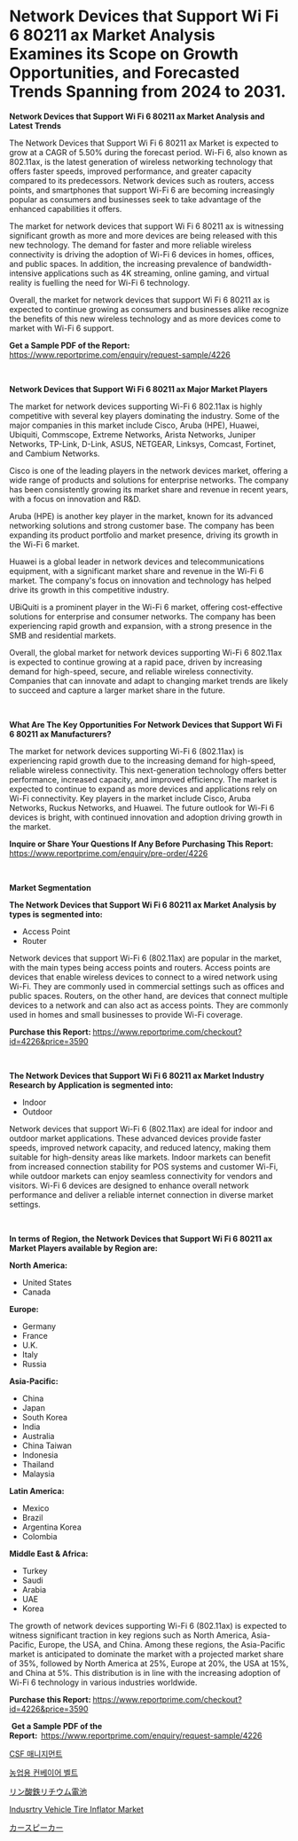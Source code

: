 <p><h1>Network Devices that Support Wi Fi 6 80211 ax Market Analysis Examines its Scope on Growth Opportunities, and Forecasted Trends Spanning from 2024 to 2031.</h1></p><p><strong>Network Devices that Support Wi Fi 6 80211 ax Market Analysis and Latest Trends</strong></p>
<p><p>The Network Devices that Support Wi Fi 6 80211 ax Market is expected to grow at a CAGR of 5.50% during the forecast period. Wi-Fi 6, also known as 802.11ax, is the latest generation of wireless networking technology that offers faster speeds, improved performance, and greater capacity compared to its predecessors. Network devices such as routers, access points, and smartphones that support Wi-Fi 6 are becoming increasingly popular as consumers and businesses seek to take advantage of the enhanced capabilities it offers.</p><p>The market for network devices that support Wi Fi 6 80211 ax is witnessing significant growth as more and more devices are being released with this new technology. The demand for faster and more reliable wireless connectivity is driving the adoption of Wi-Fi 6 devices in homes, offices, and public spaces. In addition, the increasing prevalence of bandwidth-intensive applications such as 4K streaming, online gaming, and virtual reality is fuelling the need for Wi-Fi 6 technology.</p><p>Overall, the market for network devices that support Wi Fi 6 80211 ax is expected to continue growing as consumers and businesses alike recognize the benefits of this new wireless technology and as more devices come to market with Wi-Fi 6 support.</p></p>
<p><strong>Get a Sample PDF of the Report:&nbsp;</strong> <a href="https://www.reportprime.com/enquiry/request-sample/4226">https://www.reportprime.com/enquiry/request-sample/4226</a></p>
<p>&nbsp;</p>
<p><strong>Network Devices that Support Wi Fi 6 80211 ax Major Market Players</strong></p>
<p><p>The market for network devices supporting Wi-Fi 6 802.11ax is highly competitive with several key players dominating the industry. Some of the major companies in this market include Cisco, Aruba (HPE), Huawei, Ubiquiti, Commscope, Extreme Networks, Arista Networks, Juniper Networks, TP-Link, D-Link, ASUS, NETGEAR, Linksys, Comcast, Fortinet, and Cambium Networks.</p><p>Cisco is one of the leading players in the network devices market, offering a wide range of products and solutions for enterprise networks. The company has been consistently growing its market share and revenue in recent years, with a focus on innovation and R&D.</p><p>Aruba (HPE) is another key player in the market, known for its advanced networking solutions and strong customer base. The company has been expanding its product portfolio and market presence, driving its growth in the Wi-Fi 6 market.</p><p>Huawei is a global leader in network devices and telecommunications equipment, with a significant market share and revenue in the Wi-Fi 6 market. The company's focus on innovation and technology has helped drive its growth in this competitive industry.</p><p>UBiQuiti is a prominent player in the Wi-Fi 6 market, offering cost-effective solutions for enterprise and consumer networks. The company has been experiencing rapid growth and expansion, with a strong presence in the SMB and residential markets.</p><p>Overall, the global market for network devices supporting Wi-Fi 6 802.11ax is expected to continue growing at a rapid pace, driven by increasing demand for high-speed, secure, and reliable wireless connectivity. Companies that can innovate and adapt to changing market trends are likely to succeed and capture a larger market share in the future.</p></p>
<p>&nbsp;</p>
<p><strong>What Are The Key Opportunities For Network Devices that Support Wi Fi 6 80211 ax Manufacturers?</strong></p>
<p><p>The market for network devices supporting Wi-Fi 6 (802.11ax) is experiencing rapid growth due to the increasing demand for high-speed, reliable wireless connectivity. This next-generation technology offers better performance, increased capacity, and improved efficiency. The market is expected to continue to expand as more devices and applications rely on Wi-Fi connectivity. Key players in the market include Cisco, Aruba Networks, Ruckus Networks, and Huawei. The future outlook for Wi-Fi 6 devices is bright, with continued innovation and adoption driving growth in the market.</p></p>
<p><strong>Inquire or Share Your Questions If Any Before Purchasing This Report:</strong> <a href="https://www.reportprime.com/enquiry/pre-order/4226">https://www.reportprime.com/enquiry/pre-order/4226</a></p>
<p>&nbsp;</p>
<p><strong>Market Segmentation</strong></p>
<p><strong>The Network Devices that Support Wi Fi 6 80211 ax Market Analysis by types is segmented into:</strong></p>
<p><ul><li>Access Point</li><li>Router</li></ul></p>
<p><p>Network devices that support Wi-Fi 6 (802.11ax) are popular in the market, with the main types being access points and routers. Access points are devices that enable wireless devices to connect to a wired network using Wi-Fi. They are commonly used in commercial settings such as offices and public spaces. Routers, on the other hand, are devices that connect multiple devices to a network and can also act as access points. They are commonly used in homes and small businesses to provide Wi-Fi coverage.</p></p>
<p><strong>Purchase this Report:&nbsp;</strong><a href="https://www.reportprime.com/checkout?id=4226&price=3590">https://www.reportprime.com/checkout?id=4226&price=3590</a></p>
<p>&nbsp;</p>
<p><strong>The Network Devices that Support Wi Fi 6 80211 ax Market Industry Research by Application is segmented into:</strong></p>
<p><ul><li>Indoor</li><li>Outdoor</li></ul></p>
<p><p>Network devices that support Wi-Fi 6 (802.11ax) are ideal for indoor and outdoor market applications. These advanced devices provide faster speeds, improved network capacity, and reduced latency, making them suitable for high-density areas like markets. Indoor markets can benefit from increased connection stability for POS systems and customer Wi-Fi, while outdoor markets can enjoy seamless connectivity for vendors and visitors. Wi-Fi 6 devices are designed to enhance overall network performance and deliver a reliable internet connection in diverse market settings.</p></p>
<p>&nbsp;</p>
<p><strong>In terms of Region, the Network Devices that Support Wi Fi 6 80211 ax Market Players available by Region are:</strong></p>
<p>
    <p> <strong> North America: </strong>
        <ul>
            <li>United States</li>
            <li>Canada</li>
        </ul>
        </p> 
    <p> <strong> Europe: </strong>
        <ul>
            <li>Germany</li>
            <li>France</li>
            <li>U.K.</li>
            <li>Italy</li>
            <li>Russia</li>
        </ul>
        </p> 
    <p> <strong> Asia-Pacific: </strong>
        <ul>
            <li>China</li>
            <li>Japan</li>
            <li>South Korea</li>
            <li>India</li>
            <li>Australia</li>
            <li>China Taiwan</li>
            <li>Indonesia</li>
            <li>Thailand</li>
            <li>Malaysia</li>
        </ul>
        </p> 
    <p> <strong> Latin America: </strong>
        <ul>
            <li>Mexico</li>
            <li>Brazil</li>
            <li>Argentina Korea</li>
            <li>Colombia</li>
        </ul>
        </p> 
    <p> <strong> Middle East & Africa: </strong>
        <ul>
            <li>Turkey</li>
            <li>Saudi</li>
            <li>Arabia</li>
            <li>UAE</li>
            <li>Korea</li>
        </ul>
    </p>
    </p>
<p><p>The growth of network devices supporting Wi-Fi 6 (802.11ax) is expected to witness significant traction in key regions such as North America, Asia-Pacific, Europe, the USA, and China. Among these regions, the Asia-Pacific market is anticipated to dominate the market with a projected market share of 35%, followed by North America at 25%, Europe at 20%, the USA at 15%, and China at 5%. This distribution is in line with the increasing adoption of Wi-Fi 6 technology in various industries worldwide.</p></p>
<p><strong>Purchase this Report: </strong><a href="https://www.reportprime.com/checkout?id=4226&price=3590">https://www.reportprime.com/checkout?id=4226&price=3590</a></p>
<p>&nbsp;<strong>Get a Sample PDF of the Report:&nbsp;&nbsp;</strong><a href="https://www.reportprime.com/enquiry/request-sample/4226">https://www.reportprime.com/enquiry/request-sample/4226</a></p>
<p><strong></strong></p>
<p><p><a href="https://medium.com/@sandubujor71/csf-%EA%B4%80%EB%A6%AC-%EC%8B%9C%EC%9E%A5%EC%9D%80-%EC%8B%9C%EC%9E%A5-%EC%A0%90%EC%9C%A0%EC%9C%A8-%ED%81%AC%EA%B8%B0-%EB%B0%8F-2031%EB%85%84%EA%B9%8C%EC%A7%80-%EC%98%88%EC%83%81%EB%90%98%EB%8A%94-%EC%98%88%EC%B8%A1%EC%97%90-%EC%B4%88%EC%A0%90%EC%9D%84-%EB%A7%9E%EC%B6%A5%EB%8B%88%EB%8B%A4-ebf8cbcea0fd">CSF 매니지먼트</a></p><p><a href="https://github.com/ZacharyScthmitt4465/Market-Research-Report-List-1/blob/main/809204813972.md">농업용 컨베이어 벨트</a></p><p><a href="https://github.com/ycmtqqhvk3273/Market-Research-Report-List-1/blob/main/988011015041.md">リン酸鉄リチウム電池</a></p><p><a href="https://issuu.com/reportprime-2/docs/indusrtry-vehicle-tire-inflator-market-size-2030.p">Indusrtry Vehicle Tire Inflator Market</a></p><p><a href="https://medium.com/@raymanta28/%E8%BB%8A%E3%81%AE%E3%82%B9%E3%83%94%E3%83%BC%E3%82%AB%E3%83%BC%E5%B8%82%E5%A0%B4%E3%81%AB%E9%96%A2%E3%81%99%E3%82%8B%E6%83%85%E5%A0%B1-%E5%B8%82%E5%A0%B4%E5%8B%95%E5%90%91-%E6%88%90%E9%95%B7-2024%E5%B9%B4%E3%81%8B%E3%82%892031%E5%B9%B4%E3%81%BE%E3%81%A7%E3%81%AE%E4%BA%88%E6%B8%AC-344345b06bc2">カースピーカー</a></p></p>